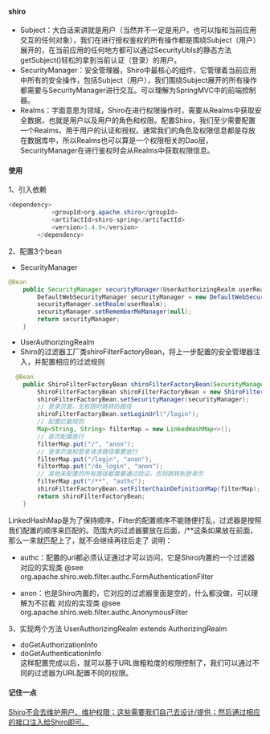 #### shiro
- Subject：大白话来讲就是用户（当然并不一定是用户，也可以指和当前应用交互的任何对象），我们在进行授权鉴权的所有操作都是围绕Subject（用户）展开的，在当前应用的任何地方都可以通过SecurityUtils的静态方法getSubject()轻松的拿到当前认证（登录）的用户。
- SecurityManager：安全管理器，Shiro中最核心的组件，它管理着当前应用中所有的安全操作，包括Subject（用户），我们围绕Subject展开的所有操作都需要与SecurityManager进行交互。可以理解为SpringMVC中的前端控制器。
- Realms：字面意思为领域，Shiro在进行权限操作时，需要从Realms中获取安全数据，也就是用户以及用户的角色和权限。配置Shiro，我们至少需要配置一个Realms，用于用户的认证和授权。通常我们的角色及权限信息都是存放在数据库中，所以Realms也可以算是一个权限相关的Dao层，SecurityManager在进行鉴权时会从Realms中获取权限信息。
#### 使用
1、引入依赖
```java
<dependency>
            <groupId>org.apache.shiro</groupId>
            <artifactId>shiro-spring</artifactId>
            <version>1.4.0</version>
        </dependency>
```
2、配置3个bean
- SecurityManager
```java
@Bean
    public SecurityManager securityManager(UserAuthorizingRealm userRealm) {
        DefaultWebSecurityManager securityManager = new DefaultWebSecurityManager();
        securityManager.setRealm(userRealm);
        securityManager.setRememberMeManager(null);
        return securityManager;
    }
```
- UserAuthorizingRealm 
- Shiro的过滤器工厂类shiroFilterFactoryBean，将上一步配置的安全管理器注入，并配置相应的过滤规则
```java
  @Bean
    public ShiroFilterFactoryBean shiroFilterFactoryBean(SecurityManager securityManager) {
        ShiroFilterFactoryBean shiroFilterFactoryBean = new ShiroFilterFactoryBean();
        shiroFilterFactoryBean.setSecurityManager(securityManager);
        // 登录页面，无权限时跳转的路径
        shiroFilterFactoryBean.setLoginUrl("/login");
        // 配置拦截规则
        Map<String, String> filterMap = new LinkedHashMap<>();
        // 首页配置放行
        filterMap.put("/", "anon");
        // 登录页面和登录请求路径需要放行
        filterMap.put("/login", "anon");
        filterMap.put("/do_login", "anon");
        // 其他未配置的所有路径都需要通过验证，否则跳转到登录页
        filterMap.put("/**", "authc");
        shiroFilterFactoryBean.setFilterChainDefinitionMap(filterMap);
        return shiroFilterFactoryBean;
    }
```
LinkedHashMap是为了保持顺序，Filter的配置顺序不能随便打乱，过滤器是按照我们配置的顺序来匹配的。范围大的过滤器要放在后面，/**这条如果放在前面，那么一来就匹配上了，就不会继续再往后走了
说明：
* authc：配置的url都必须认证通过才可以访问，它是Shiro内置的一个过滤器
对应的实现类 @see org.apache.shiro.web.filter.authc.FormAuthenticationFilter

* anon：也是Shiro内置的，它对应的过滤器里面是空的，什么都没做，可以理解为不拦截
 对应的实现类 @see org.apache.shiro.web.filter.authc.AnonymousFilter  
 
3、实现两个方法
UserAuthorizingRealm extends AuthorizingRealm
- doGetAuthorizationInfo
- doGetAuthenticationInfo  
这样配置完成以后，就可以基于URL做粗粒度的权限控制了，我们可以通过不同的过滤器为URL配置不同的权限。   
#### 记住一点
[Shiro不会去维护用户、维护权限；这些需要我们自己去设计/提供；然后通过相应的接口注入给Shiro即可。](https://www.iteye.com/blog/jinnianshilongnian-2018936)



